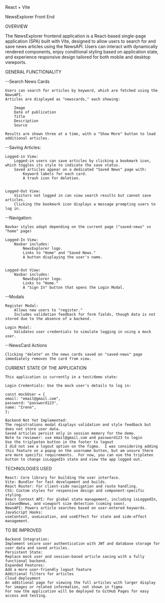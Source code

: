 React + Vite

NewsExplorer Front End

OVERVIEW

The NewsExplorer frontend application is a React-based single-page application (SPA) built with Vite, designed to allow users to search for and save news articles using the NewsAPI. Users can interact with dynamically rendered components, enjoy conditional styling based on application state, and experience responsive design tailored for both mobile and desktop viewports.

GENERAL FUNCTIONALITY

--Search News Cards

    Users can search for articles by keyword, which are fetched using the NewsAPI.
    Articles are displayed as "newscards," each showing:

        Image
        Date of publication
        Title
        Description
        Source

    Results are shown three at a time, with a "Show More" button to load additional articles.

--Saving Articles:

    Logged-in View:
        Logged-in users can save articles by clicking a bookmark icon, which toggles its style to indicate the save status.
        Saved articles appear on a dedicated "Saved News" page with:
            Keyword labels for each card.
            A trash icon for deletion.


    Logged-Out View:
        Visitors not logged in can view search results but cannot save articles.
        Clicking the bookmark icon displays a message prompting users to log in.

--Navigation:

    Navbar styles adapt depending on the current page ("saved-news" vs "home" page)

    Logged-In View:
        Navbar includes:
            NewsExplorer logo.
            Links to "Home" and "Saved News."
            A button displaying the user's name.


    Logged-Out View:
        Navbar includes:
            NewsExplorer logo.
            Links to "Home."
            A "Sign In" button that opens the Login Modal.

--Modals

    Register Modal:
        Allows new users to "register."
        Includes validation feedback for form fields, though data is not stored due to the absence of a backend.

    Login Modal:
        Validates user credentials to simulate logging in using a mock user.

--NewsCard Actions

    Clicking "delete" on the news cards saved on "saved-news" page immediately removes the card from view.

CURRENT STATE OF THE APPLICATION

    This application is currently in a test/demo state:

    Login Credentials: Use the mock user's details to log in:

    const mockUser = {
    email: "email@gmail.com",
    password: "password123",
    name: "Irene",
    };

    Backend Not Yet Implemented:
    The registrations modal displays validation and style feedback but does not store user data.
    Saved articles persist only in session memory for the demo.
    Note to reviewer: use email@gmail.com and password123 to login
    Use the triplpeten button in the footer to logout
    I did not see a logout option on the figma.  I was considering adding this feature on a popup on the username button, but am unsure there are more specific requirements.  For now, you can use the tripleten button to change isLoggedIn state and view the app logged out.

TECHNOLOGIES USED

    React: Core library for building the user interface.
    Vite: Bundler for fast development and builds.
    React Router: For client-side navigation and route handling.
    CSS: Custom styles for responsive design and component-specific styling.
    React Context API: For global state management, including isLoggedIn, isSavedNews, and viewport size detection (coming soon).
    NewsAPI: Powers article searches based on user-entered keywords.
    JavaScript Hooks:
    useContext, useLocation, and useEffect for state and side-effect management.

TO BE IMPROVED

    Backend Integration:
    Implement secure user authentication with JWT and database storage for user data and saved articles.
    Persistent State:
    Replace mock user and session-based article saving with a fully functional backend.
    Expanded Features:
    Add a more user-friendly logout feature
    Additional filters for articles
    Cloud deployment
    An additional page for viewing the full articles with larger display for images or related information, not shown in figma
    For now the application will be deployed to GitHub Pages for easy access and testing.
